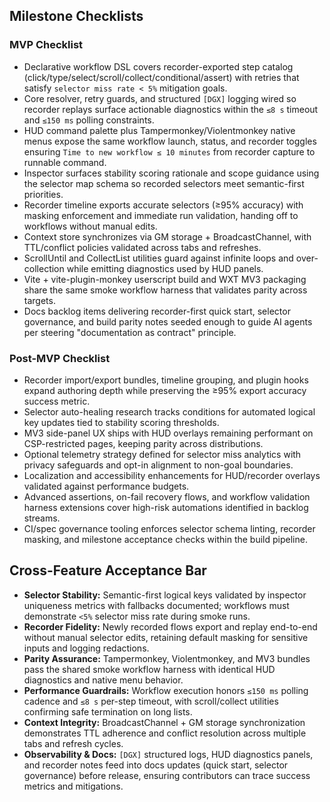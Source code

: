 ## Milestone Checklists

### MVP Checklist
- Declarative workflow DSL covers recorder-exported step catalog (click/type/select/scroll/collect/conditional/assert) with retries that satisfy `selector miss rate < 5%` mitigation goals.
- Core resolver, retry guards, and structured `[DGX]` logging wired so recorder replays surface actionable diagnostics within the `≤8 s` timeout and `≤150 ms` polling constraints.
- HUD command palette plus Tampermonkey/Violentmonkey native menus expose the same workflow launch, status, and recorder toggles ensuring `Time to new workflow ≤ 10 minutes` from recorder capture to runnable command.
- Inspector surfaces stability scoring rationale and scope guidance using the selector map schema so recorded selectors meet semantic-first priorities.
- Recorder timeline exports accurate selectors (≥95% accuracy) with masking enforcement and immediate run validation, handing off to workflows without manual edits.
- Context store synchronizes via GM storage + BroadcastChannel, with TTL/conflict policies validated across tabs and refreshes.
- ScrollUntil and CollectList utilities guard against infinite loops and over-collection while emitting diagnostics used by HUD panels.
- Vite + vite-plugin-monkey userscript build and WXT MV3 packaging share the same smoke workflow harness that validates parity across targets.
- Docs backlog items delivering recorder-first quick start, selector governance, and build parity notes seeded enough to guide AI agents per steering "documentation as contract" principle.

### Post-MVP Checklist
- Recorder import/export bundles, timeline grouping, and plugin hooks expand authoring depth while preserving the ≥95% export accuracy success metric.
- Selector auto-healing research tracks conditions for automated logical key updates tied to stability scoring thresholds.
- MV3 side-panel UX ships with HUD overlays remaining performant on CSP-restricted pages, keeping parity across distributions.
- Optional telemetry strategy defined for selector miss analytics with privacy safeguards and opt-in alignment to non-goal boundaries.
- Localization and accessibility enhancements for HUD/recorder overlays validated against performance budgets.
- Advanced assertions, on-fail recovery flows, and workflow validation harness extensions cover high-risk automations identified in backlog streams.
- CI/spec governance tooling enforces selector schema linting, recorder masking, and milestone acceptance checks within the build pipeline.

## Cross-Feature Acceptance Bar
- **Selector Stability:** Semantic-first logical keys validated by inspector uniqueness metrics with fallbacks documented; workflows must demonstrate `<5%` selector miss rate during smoke runs.
- **Recorder Fidelity:** Newly recorded flows export and replay end-to-end without manual selector edits, retaining default masking for sensitive inputs and logging redactions.
- **Parity Assurance:** Tampermonkey, Violentmonkey, and MV3 bundles pass the shared smoke workflow harness with identical HUD diagnostics and native menu behavior.
- **Performance Guardrails:** Workflow execution honors `≤150 ms` polling cadence and `≤8 s` per-step timeout, with scroll/collect utilities confirming safe termination on long lists.
- **Context Integrity:** BroadcastChannel + GM storage synchronization demonstrates TTL adherence and conflict resolution across multiple tabs and refresh cycles.
- **Observability & Docs:** `[DGX]` structured logs, HUD diagnostics panels, and recorder notes feed into docs updates (quick start, selector governance) before release, ensuring contributors can trace success metrics and mitigations.
